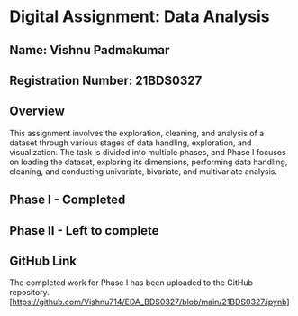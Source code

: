 # Digital Assignment: Data Analysis

## Name: Vishnu Padmakumar
## Registration Number: 21BDS0327

## Overview

This assignment involves the exploration, cleaning, and analysis of a dataset through various stages of data handling, exploration, and visualization. The task is divided into multiple phases, and Phase I focuses on loading the dataset, exploring its dimensions, performing data handling, cleaning, and conducting univariate, bivariate, and multivariate analysis.

## Phase I - Completed

## Phase II - Left to complete 


## GitHub Link
The completed work for Phase I has been uploaded to the GitHub repository. [https://github.com/Vishnu714/EDA_BDS0327/blob/main/21BDS0327.ipynb]

